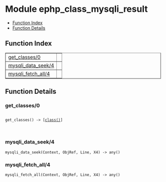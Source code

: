 

# Module ephp_class_mysqli_result #
* [Function Index](#index)
* [Function Details](#functions)

<a name="index"></a>

## Function Index ##


<table width="100%" border="1" cellspacing="0" cellpadding="2" summary="function index"><tr><td valign="top"><a href="#get_classes-0">get_classes/0</a></td><td></td></tr><tr><td valign="top"><a href="#mysqli_data_seek-4">mysqli_data_seek/4</a></td><td></td></tr><tr><td valign="top"><a href="#mysqli_fetch_all-4">mysqli_fetch_all/4</a></td><td></td></tr></table>


<a name="functions"></a>

## Function Details ##

<a name="get_classes-0"></a>

### get_classes/0 ###

<pre><code>
get_classes() -&gt; [<a href="#type-class">class()</a>]
</code></pre>
<br />

<a name="mysqli_data_seek-4"></a>

### mysqli_data_seek/4 ###

`mysqli_data_seek(Context, ObjRef, Line, X4) -> any()`

<a name="mysqli_fetch_all-4"></a>

### mysqli_fetch_all/4 ###

`mysqli_fetch_all(Context, ObjRef, Line, X4) -> any()`


